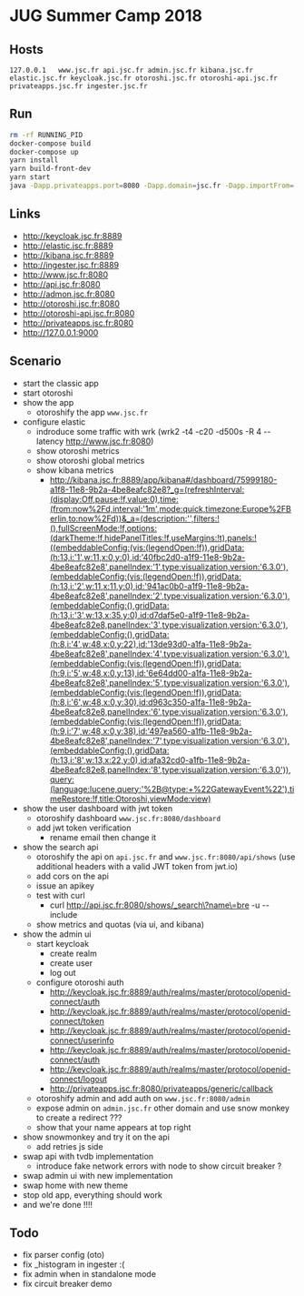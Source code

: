 # JUG Summer Camp 2018

## Hosts

```
127.0.0.1   www.jsc.fr api.jsc.fr admin.jsc.fr kibana.jsc.fr elastic.jsc.fr keycloak.jsc.fr otoroshi.jsc.fr otoroshi-api.jsc.fr privateapps.jsc.fr ingester.jsc.fr
```

## Run

```sh
rm -rf RUNNING_PID
docker-compose build
docker-compose up
yarn install
yarn build-front-dev
yarn start
java -Dapp.privateapps.port=8080 -Dapp.domain=jsc.fr -Dapp.importFrom=./config/otoroshi.json -Dapp.webhooks.size=20 -jar $OTO_BIN/otoroshi.jar
```

## Links

* http://keycloak.jsc.fr:8889
* http://elastic.jsc.fr:8889
* http://kibana.jsc.fr:8889
* http://ingester.jsc.fr:8889
* http://www.jsc.fr:8080
* http://api.jsc.fr:8080 
* http://admon.jsc.fr:8080 
* http://otoroshi.jsc.fr:8080
* http://otoroshi-api.jsc.fr:8080
* http://privateapps.jsc.fr:8080
* http://127.0.0.1:9000

## Scenario

* start the classic app
* start otoroshi
* show the app
  * otoroshify the app `www.jsc.fr`
* configure elastic
  * indroduce some traffic with wrk (wrk2  -t4 -c20 -d500s -R 4 --latency http://www.jsc.fr:8080)
  * show otoroshi metrics
  * show otoroshi global metrics
  * show kibana metrics
    * http://kibana.jsc.fr:8889/app/kibana#/dashboard/75999180-a1f8-11e8-9b2a-4be8eafc82e8?_g=(refreshInterval:(display:Off,pause:!f,value:0),time:(from:now%2Fd,interval:'1m',mode:quick,timezone:Europe%2FBerlin,to:now%2Fd))&_a=(description:'',filters:!(),fullScreenMode:!f,options:(darkTheme:!f,hidePanelTitles:!f,useMargins:!t),panels:!((embeddableConfig:(vis:(legendOpen:!f)),gridData:(h:13,i:'1',w:11,x:0,y:0),id:'40fbc2d0-a1f9-11e8-9b2a-4be8eafc82e8',panelIndex:'1',type:visualization,version:'6.3.0'),(embeddableConfig:(vis:(legendOpen:!f)),gridData:(h:13,i:'2',w:11,x:11,y:0),id:'941ac0b0-a1f9-11e8-9b2a-4be8eafc82e8',panelIndex:'2',type:visualization,version:'6.3.0'),(embeddableConfig:(),gridData:(h:13,i:'3',w:13,x:35,y:0),id:d7daf5e0-a1f9-11e8-9b2a-4be8eafc82e8,panelIndex:'3',type:visualization,version:'6.3.0'),(embeddableConfig:(),gridData:(h:8,i:'4',w:48,x:0,y:22),id:'13de93d0-a1fa-11e8-9b2a-4be8eafc82e8',panelIndex:'4',type:visualization,version:'6.3.0'),(embeddableConfig:(vis:(legendOpen:!f)),gridData:(h:9,i:'5',w:48,x:0,y:13),id:'6e64dd00-a1fa-11e8-9b2a-4be8eafc82e8',panelIndex:'5',type:visualization,version:'6.3.0'),(embeddableConfig:(vis:(legendOpen:!f)),gridData:(h:8,i:'6',w:48,x:0,y:30),id:d963c350-a1fa-11e8-9b2a-4be8eafc82e8,panelIndex:'6',type:visualization,version:'6.3.0'),(embeddableConfig:(vis:(legendOpen:!f)),gridData:(h:9,i:'7',w:48,x:0,y:38),id:'497ea560-a1fb-11e8-9b2a-4be8eafc82e8',panelIndex:'7',type:visualization,version:'6.3.0'),(embeddableConfig:(),gridData:(h:13,i:'8',w:13,x:22,y:0),id:afa32cd0-a1fb-11e8-9b2a-4be8eafc82e8,panelIndex:'8',type:visualization,version:'6.3.0')),query:(language:lucene,query:'%2B@type:+%22GatewayEvent%22'),timeRestore:!f,title:Otoroshi,viewMode:view)
* show the user dashboard with jwt token
  * otoroshify dashboard `www.jsc.fr:8080/dashboard`
  * add jwt token verification
    * rename email then change it
* show the search api
  * otoroshify the api on `api.jsc.fr` and `www.jsc.fr:8080/api/shows` (use additional headers with a valid JWT token from jwt.io)
  * add cors on the api
  * issue an apikey
  * test with curl
    * curl http://api.jsc.fr:8080/shows/_search\?name\=bre -u --include
  * show metrics and quotas (via ui, and kibana)
* show the admin ui
  * start keycloak
    * create realm
    * create user
    * log out
  * configure otoroshi auth 
    * http://keycloak.jsc.fr:8889/auth/realms/master/protocol/openid-connect/auth
    * http://keycloak.jsc.fr:8889/auth/realms/master/protocol/openid-connect/token
    * http://keycloak.jsc.fr:8889/auth/realms/master/protocol/openid-connect/userinfo
    * http://keycloak.jsc.fr:8889/auth/realms/master/protocol/openid-connect/auth
    * http://keycloak.jsc.fr:8889/auth/realms/master/protocol/openid-connect/logout
    * http://privateapps.jsc.fr:8080/privateapps/generic/callback
  * otoroshify admin and add auth on `www.jsc.fr:8080/admin`
  * expose admin on `admin.jsc.fr` other domain and use snow monkey to create a redirect ???
  * show that your name appears at top right
* show snowmonkey and try it on the api
  * add retries js side
* swap api with tvdb implementation 
  * introduce fake network errors with node to show circuit breaker ?
* swap admin ui with new implementation
* swap home with new theme
* stop old app, everything should work
* and we're done !!!!

## Todo

* fix parser config (oto)
* fix _histogram in ingester :(
* fix admin when in standalone mode
* fix circuit breaker demo


